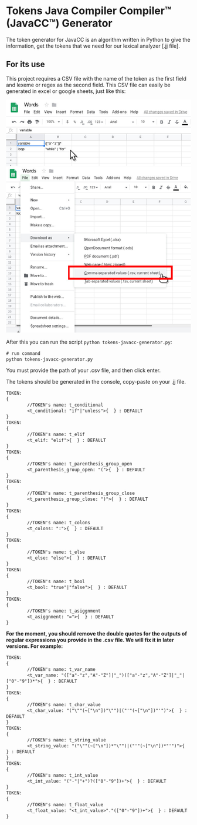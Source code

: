 # Tokens Java Compiler Compiler™ (JavaCC™) Generator

The token generator for JavaCC is an algorithm written in Python to give the information, get the tokens that we need for our lexical analyzer [.jj file].

## For its use

This project requires a CSV file with the name of the token as the first field and lexeme or regex as the second field. This CSV file can easily be generated in excel or google sheets, just like this:

![sample-file](imgs/sample-file.jpg)
![sample-file](imgs/sample-save.jpg)

After this you can run the script `python tokens-javacc-generator.py`:
```shell
# run command
python tokens-javacc-generator.py
```

You must provide the path of your .csv file, and then click enter.

The tokens should be generated in the console, copy-paste on your .jj file.

```
TOKEN:
{
        //TOKEN's name: t_conditional
        <t_conditional: "if"|"unless">{  } : DEFAULT
}
TOKEN:
{
        //TOKEN's name: t_elif
        <t_elif: "elif">{  } : DEFAULT
}
TOKEN:
{
        //TOKEN's name: t_parenthesis_group_open
        <t_parenthesis_group_open: "(">{  } : DEFAULT
}
TOKEN:
{
        //TOKEN's name: t_parenthesis_group_close
        <t_parenthesis_group_close: ")">{  } : DEFAULT
}
TOKEN:
{
        //TOKEN's name: t_colons
        <t_colons: ":">{  } : DEFAULT
}
TOKEN:
{
        //TOKEN's name: t_else
        <t_else: "else">{  } : DEFAULT
}
TOKEN:
{
        //TOKEN's name: t_bool
        <t_bool: "true"|"false">{  } : DEFAULT
}
TOKEN:
{
        //TOKEN's name: t_asiggnment
        <t_asiggnment: "=">{  } : DEFAULT
}
```

**For the moment, you should remove the double quotes for the outputs of regular expressions you provide in the .csv file. We will fix it in later versions. For example:**

```
TOKEN:
{
        //TOKEN's name: t_var_name
        <t_var_name: "(["a"-"z","A"-"Z"]|"_")(["a"-"z","A"-"Z"]|"_"|["0"-"9"])*">{  } : DEFAULT
}
TOKEN:
{
        //TOKEN's name: t_char_value
        <t_char_value: "("\""(~["\n"])"\"")|("'"(~["\n"])"'")">{  } : DEFAULT
}
TOKEN:
{
        //TOKEN's name: t_string_value
        <t_string_value: "("\""(~["\n"])*"\"")|("'"(~["\n"])*"'")">{  } : DEFAULT
}
TOKEN:
{
        //TOKEN's name: t_int_value
        <t_int_value: "("-"|"+")?(["0"-"9"])+">{  } : DEFAULT
}
TOKEN:
{
        //TOKEN's name: t_float_value
        <t_float_value: "<t_int_value>"."(["0"-"9"])+">{  } : DEFAULT
}
```
